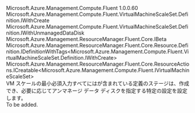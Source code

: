 <Type Name="IWithUnmanagedCreate" FullName="Microsoft.Azure.Management.Compute.Fluent.VirtualMachineScaleSet.Definition.IWithUnmanagedCreate">
  <TypeSignature Language="C#" Value="public interface IWithUnmanagedCreate : Microsoft.Azure.Management.Compute.Fluent.VirtualMachineScaleSet.Definition.IWithCreate, Microsoft.Azure.Management.Compute.Fluent.VirtualMachineScaleSet.Definition.IWithUnmanagedDataDisk, Microsoft.Azure.Management.ResourceManager.Fluent.Core.IBeta, Microsoft.Azure.Management.ResourceManager.Fluent.Core.Resource.Definition.IDefinitionWithTags&lt;Microsoft.Azure.Management.Compute.Fluent.VirtualMachineScaleSet.Definition.IWithCreate&gt;, Microsoft.Azure.Management.ResourceManager.Fluent.Core.ResourceActions.ICreatable&lt;Microsoft.Azure.Management.Compute.Fluent.IVirtualMachineScaleSet&gt;" />
  <TypeSignature Language="ILAsm" Value=".class public interface auto ansi abstract IWithUnmanagedCreate implements class Microsoft.Azure.Management.Compute.Fluent.VirtualMachineScaleSet.Definition.IWithBootDiagnostics, class Microsoft.Azure.Management.Compute.Fluent.VirtualMachineScaleSet.Definition.IWithCapacity, class Microsoft.Azure.Management.Compute.Fluent.VirtualMachineScaleSet.Definition.IWithComputerNamePrefix, class Microsoft.Azure.Management.Compute.Fluent.VirtualMachineScaleSet.Definition.IWithCreate, class Microsoft.Azure.Management.Compute.Fluent.VirtualMachineScaleSet.Definition.IWithCustomData, class Microsoft.Azure.Management.Compute.Fluent.VirtualMachineScaleSet.Definition.IWithExtension, class Microsoft.Azure.Management.Compute.Fluent.VirtualMachineScaleSet.Definition.IWithManagedServiceIdentity, class Microsoft.Azure.Management.Compute.Fluent.VirtualMachineScaleSet.Definition.IWithOSDiskSettings, class Microsoft.Azure.Management.Compute.Fluent.VirtualMachineScaleSet.Definition.IWithOverProvision, class Microsoft.Azure.Management.Compute.Fluent.VirtualMachineScaleSet.Definition.IWithStorageAccount, class Microsoft.Azure.Management.Compute.Fluent.VirtualMachineScaleSet.Definition.IWithUnmanagedDataDisk, class Microsoft.Azure.Management.Compute.Fluent.VirtualMachineScaleSet.Definition.IWithUpgradePolicy, class Microsoft.Azure.Management.ResourceManager.Fluent.Core.IBeta, class Microsoft.Azure.Management.ResourceManager.Fluent.Core.Resource.Definition.IDefinitionWithTags`1&lt;class Microsoft.Azure.Management.Compute.Fluent.VirtualMachineScaleSet.Definition.IWithCreate&gt;, class Microsoft.Azure.Management.ResourceManager.Fluent.Core.ResourceActions.ICreatable`1&lt;class Microsoft.Azure.Management.Compute.Fluent.IVirtualMachineScaleSet&gt;, class Microsoft.Azure.Management.ResourceManager.Fluent.Core.ResourceActions.IIndexable" />
  <TypeSignature Language="DocId" Value="T:Microsoft.Azure.Management.Compute.Fluent.VirtualMachineScaleSet.Definition.IWithUnmanagedCreate" />
  <TypeSignature Language="VB.NET" Value="Public Interface IWithUnmanagedCreate&#xA;Implements IBeta, ICreatable(Of IVirtualMachineScaleSet), IDefinitionWithTags(Of IWithCreate), IWithCreate, IWithUnmanagedDataDisk" />
  <TypeSignature Language="F#" Value="type IWithUnmanagedCreate = interface&#xA;    interface IWithUnmanagedDataDisk&#xA;    interface IWithCreate&#xA;    interface ICreatable&lt;IVirtualMachineScaleSet&gt;&#xA;    interface IIndexable&#xA;    interface IWithOSDiskSettings&#xA;    interface IWithComputerNamePrefix&#xA;    interface IWithCapacity&#xA;    interface IWithUpgradePolicy&#xA;    interface IWithOverProvision&#xA;    interface IWithStorageAccount&#xA;    interface IWithCustomData&#xA;    interface IWithExtension&#xA;    interface IWithManagedServiceIdentity&#xA;    interface IBeta&#xA;    interface IWithBootDiagnostics&#xA;    interface IDefinitionWithTags&lt;IWithCreate&gt;" />
  <AssemblyInfo>
    <AssemblyName>Microsoft.Azure.Management.Compute.Fluent</AssemblyName>
    <AssemblyVersion>1.0.0.60</AssemblyVersion>
  </AssemblyInfo>
  <Interfaces>
    <Interface>
      <InterfaceName>Microsoft.Azure.Management.Compute.Fluent.VirtualMachineScaleSet.Definition.IWithCreate</InterfaceName>
    </Interface>
    <Interface>
      <InterfaceName>Microsoft.Azure.Management.Compute.Fluent.VirtualMachineScaleSet.Definition.IWithUnmanagedDataDisk</InterfaceName>
    </Interface>
    <Interface>
      <InterfaceName>Microsoft.Azure.Management.ResourceManager.Fluent.Core.IBeta</InterfaceName>
    </Interface>
    <Interface>
      <InterfaceName>Microsoft.Azure.Management.ResourceManager.Fluent.Core.Resource.Definition.IDefinitionWithTags&lt;Microsoft.Azure.Management.Compute.Fluent.VirtualMachineScaleSet.Definition.IWithCreate&gt;</InterfaceName>
    </Interface>
    <Interface>
      <InterfaceName>Microsoft.Azure.Management.ResourceManager.Fluent.Core.ResourceActions.ICreatable&lt;Microsoft.Azure.Management.Compute.Fluent.IVirtualMachineScaleSet&gt;</InterfaceName>
    </Interface>
  </Interfaces>
  <Docs>
    <summary>
            VM スケールの最小必須入力すべてにはが含まれている定義のステージは、作成でき、必要に応じてアンマネージ データ ディスクを指定する特定の設定を設定します。
            </summary>
    <remarks>To be added.</remarks>
  </Docs>
  <Members />
</Type>
